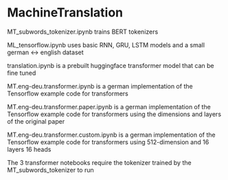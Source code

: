 # MachineTranslation


MT_subwords_tokenizer.ipynb trains BERT tokenizers

ML_tensorflow.ipynb uses basic RNN, GRU, LSTM models and a small german <-> english dataset

translation.ipynb is a prebuilt huggingface transformer model that can be fine tuned

MT.eng-deu.transformer.ipynb is a german implementation of the Tensorflow example code for transformers

MT.eng-deu.transformer.paper.ipynb is a german implementation of the Tensorflow example code for transformers using the dimensions and layers of the original paper

MT.eng-deu.transformer.custom.ipynb is a german implementation of the Tensorflow example code for transformers using 512-dimension and 16 layers 16 heads

The 3 transformer notebooks require the tokenizer trained by the MT_subwords_tokenizer to run

